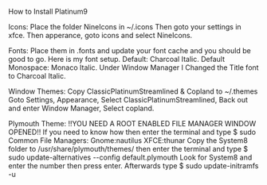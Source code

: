 How to Install Platinum9

Icons:
Place the folder NineIcons in ~/.icons
Then goto your settings in xfce. Then apperance, goto icons and select NineIcons.

Fonts:
Place them in .fonts and update your font cache and you should be good to go.
Here is my font setup.
Default: Charcoal Italic.
Default Monospace: Monaco Italic.
Under Window Manager I Changed the Title font to Charcoal Italic.

Window Themes:
Copy ClassicPlatinumStreamlined & Copland to ~/.themes
Goto Settings, Appearance, Select ClassicPlatinumStreamlined, Back out and enter Window Manager, Select copland.

Plymouth Theme:
!!YOU NEED A ROOT ENABLED FILE MANAGER WINDOW OPENED!!
If you need to know how then enter the terminal and type 
$ sudo <replace with your file manager>
Common File Managers:
Gnome:nautilus
XFCE:thunar
Copy the System8 folder to /usr/share/plymouth/themes/
then enter the terminal and type 
$ sudo update-alternatives --config default.plymouth
Look for System8 and enter the number then press enter.
Afterwards type
$ sudo update-initramfs -u
